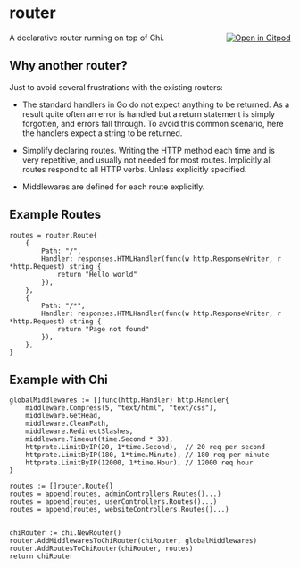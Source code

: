# router

<a href="https://gitpod.io/#https://github.com/gouniverse/router" style="float:right;"><img src="https://gitpod.io/button/open-in-gitpod.svg" alt="Open in Gitpod" loading="lazy"></a>

A declarative router running on top of Chi.

## Why another router?
Just to avoid several frustrations with the existing routers:

- The standard handlers in Go do not expect anything to be returned. As a result quite often an error is handled but a return statement is simply forgotten, and errors fall through. To avoid this common scenario, here the handlers expect a string to be returned.

- Simplify declaring routes. Writing the HTTP method each time and is very repetitive, and usually not needed for most routes. Implicitly all routes respond to all HTTP verbs. Unless explicitly specified.

- Middlewares are defined for each route explicitly.

## Example Routes
```
routes = router.Route{
    {
        Path: "/",
        Handler: responses.HTMLHandler(func(w http.ResponseWriter, r *http.Request) string {
            return "Hello world"
        }),
    },
    {
        Path: "/*",
        Handler: responses.HTMLHandler(func(w http.ResponseWriter, r *http.Request) string {
            return "Page not found"
        }),
    },
}
```

## Example with Chi
```
globalMiddlewares := []func(http.Handler) http.Handler{
    middleware.Compress(5, "text/html", "text/css"),
    middleware.GetHead,
    middleware.CleanPath,
    middleware.RedirectSlashes,
    middleware.Timeout(time.Second * 30),
    httprate.LimitByIP(20, 1*time.Second),  // 20 req per second
    httprate.LimitByIP(180, 1*time.Minute), // 180 req per minute
    httprate.LimitByIP(12000, 1*time.Hour), // 12000 req hour
}

routes := []router.Route{}
routes = append(routes, adminControllers.Routes()...)
routes = append(routes, userControllers.Routes()...)
routes = append(routes, websiteControllers.Routes()...)


chiRouter := chi.NewRouter()
router.AddMiddlewaresToChiRouter(chiRouter, globalMiddlewares)
router.AddRoutesToChiRouter(chiRouter, routes)
return chiRouter
```

